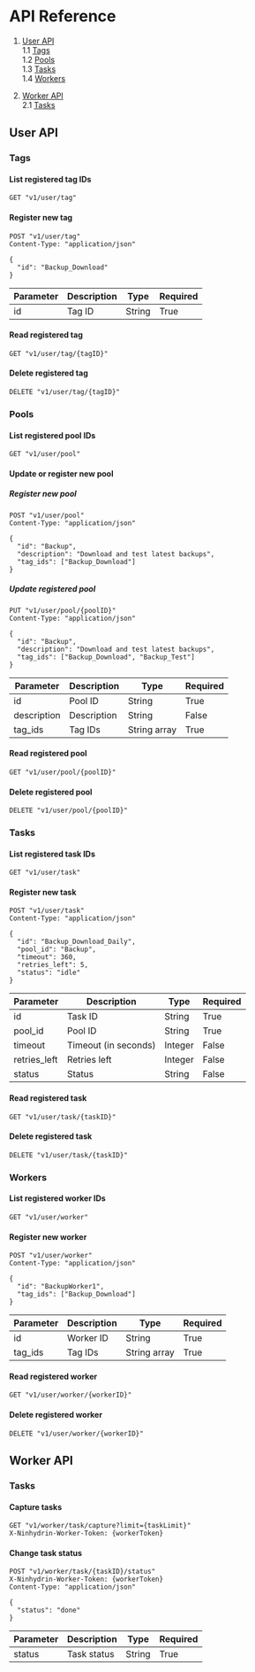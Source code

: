 # API Reference

1. [User API](#user-api)  
1.1 [Tags](#user-api-tags)  
1.2 [Pools](#user-api-pools)  
1.3 [Tasks](#user-api-tasks)  
1.4 [Workers](#user-api-workers)  

2. [Worker API](#worker-api)  
2.1 [Tasks](#worker-api-tasks)

## <a name="user-api"></a> User API

### <a name="user-api-tags"></a> Tags

#### List registered tag IDs

```
GET "v1/user/tag"
```

#### Register new tag

```
POST "v1/user/tag"
Content-Type: "application/json"

{
  "id": "Backup_Download"
}
```

| Parameter | Description | Type   | Required |
| --------- | ----------- | ------ | -------- |
| id        | Tag ID      | String | True     |

#### Read registered tag

```
GET "v1/user/tag/{tagID}"
```

#### Delete registered tag

```
DELETE "v1/user/tag/{tagID}"
```

### <a name="user-api-pools"></a> Pools

#### List registered pool IDs

```
GET "v1/user/pool"
```

#### Update or register new pool

##### Register new pool

```
POST "v1/user/pool"
Content-Type: "application/json"

{
  "id": "Backup",
  "description": "Download and test latest backups",
  "tag_ids": ["Backup_Download"]
}
```

##### Update registered pool

```
PUT "v1/user/pool/{poolID}"
Content-Type: "application/json"

{
  "id": "Backup",
  "description": "Download and test latest backups",
  "tag_ids": ["Backup_Download", "Backup_Test"]
}
```

| Parameter   | Description | Type         | Required |
| ----------- | ----------- | ------------ | -------- |
| id          | Pool ID     | String       | True     |
| description | Description | String       | False    |
| tag_ids     | Tag IDs     | String array | True     |

#### Read registered pool

```
GET "v1/user/pool/{poolID}"
```

#### Delete registered pool

```
DELETE "v1/user/pool/{poolID}"
```

### <a name="user-api-tasks"></a> Tasks

#### List registered task IDs

```
GET "v1/user/task"
```

#### Register new task

```
POST "v1/user/task"
Content-Type: "application/json"

{
  "id": "Backup_Download_Daily",
  "pool_id": "Backup",
  "timeout": 360,
  "retries_left": 5,
  "status": "idle"
}
```

| Parameter    | Description          | Type    | Required |
| ------------ | -------------------- | ------- | -------- |
| id           | Task ID              | String  | True     |
| pool_id      | Pool ID              | String  | True     |
| timeout      | Timeout (in seconds) | Integer | False    |
| retries_left | Retries left         | Integer | False    |
| status       | Status               | String  | False    |

#### Read registered task

```
GET "v1/user/task/{taskID}"
```

#### Delete registered task

```
DELETE "v1/user/task/{taskID}"
```

### <a name="user-api-workers"></a> Workers

#### List registered worker IDs

```
GET "v1/user/worker"
```

#### Register new worker

```
POST "v1/user/worker"
Content-Type: "application/json"

{
  "id": "BackupWorker1",
  "tag_ids": ["Backup_Download"]
}
```

| Parameter    | Description | Type          | Required |
| ------------ | ----------- | ------------- | -------- |
| id           | Worker ID   | String        | True     |
| tag_ids      | Tag IDs     | String array  | True     |

#### Read registered worker

```
GET "v1/user/worker/{workerID}"
```

#### Delete registered worker

```
DELETE "v1/user/worker/{workerID}"
```

## <a name="worker-api"></a> Worker API

### <a name="worker-api-tasks"></a> Tasks

#### Capture tasks

```
GET "v1/worker/task/capture?limit={taskLimit}"
X-Ninhydrin-Worker-Token: {workerToken}
```

#### Change task status

```
POST "v1/worker/task/{taskID}/status"
X-Ninhydrin-Worker-Token: {workerToken}
Content-Type: "application/json"

{
  "status": "done"
}
```

| Parameter | Description | Type    | Required |
| --------- | ----------- | ------- | -------- |
| status    | Task status | String  | True     |
